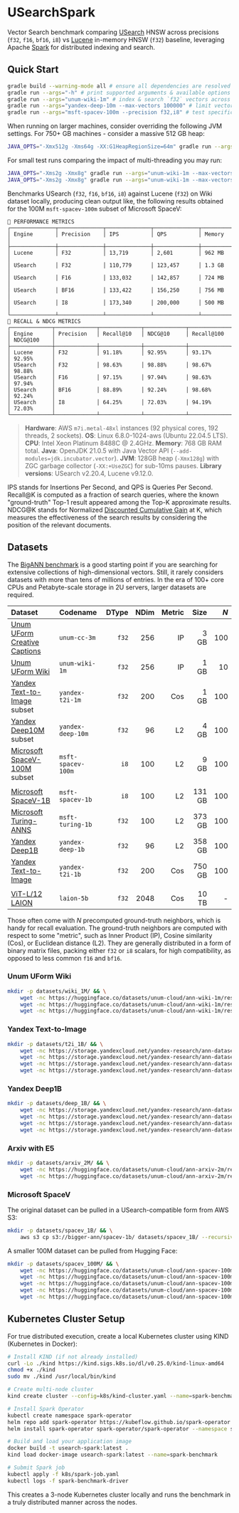 # USearchSpark

Vector Search benchmark comparing [USearch](https://github.com/unum-cloud/usearch) HNSW across precisions (`f32`, `f16`, `bf16`, `i8`) vs [Lucene](https://github.com/apache/lucene) in-memory HNSW (`f32`) baseline, leveraging Apache [Spark](https://github.com/apache/spark) for distributed indexing and search.

## Quick Start

```bash
gradle build --warning-mode all # ensure all dependencies are resolved
gradle run --args="-h" # print supported arguments & available options
gradle run --args="unum-wiki-1m" # index & search `f32` vectors across all cores
gradle run --args="yandex-deep-10m --max-vectors 100000" # limit vectors for testing
gradle run --args="msft-spacev-100m --precision f32,i8" # test specific precisions
```

When running on larger machines, consider overriding the following JVM settings.
For 750+ GB machines - consider a massive 512 GB heap:

```bash
JAVA_OPTS="-Xmx512g -Xms64g -XX:G1HeapRegionSize=64m" gradle run --args="msft-spacev-1b"
```

For small test runs comparing the impact of multi-threading you may run:

```bash
JAVA_OPTS="-Xms2g -Xmx8g" gradle run --args="unum-wiki-1m --max-vectors 10000 --queries 10000 --batch-size 100 --threads 1"
JAVA_OPTS="-Xms2g -Xmx8g" gradle run --args="unum-wiki-1m --max-vectors 10000 --queries 10000 --batch-size 100 --threads 8"
```

Benchmarks USearch (`f32`, `f16`, `bf16`, `i8`) against Lucene (`f32`) on Wiki dataset locally, producing clean output like, the following results obtained for the 100M `msft-spacev-100m` subset of Microsoft SpaceV:

```
🚀 PERFORMANCE METRICS
┌──────────────┬──────────────┬──────────────┬──────────────┬─────────────┐
│ Engine       │ Precision    │ IPS          │ QPS          │ Memory      │
├──────────────┼──────────────┼──────────────┼──────────────┼─────────────┤
│ Lucene       │ F32          │ 13,719       │ 2,601        │ 962 MB      │
│ USearch      │ F32          │ 110,779      │ 123,457      │ 1.3 GB      │
│ USearch      │ F16          │ 133,032      │ 142,857      │ 724 MB      │
│ USearch      │ BF16         │ 133,422      │ 156,250      │ 756 MB      │
│ USearch      │ I8           │ 173,340      │ 200,000      │ 500 MB      │
└──────────────┴──────────────┴──────────────┴──────────────┴─────────────┘
🎯 RECALL & NDCG METRICS
┌─────────────┬─────────────┬─────────────┬─────────────┬─────────────┬─────────────┐
│ Engine      │ Precision   │ Recall@10   │ NDCG@10     │ Recall@100  │ NDCG@100    │
├─────────────┼─────────────┼─────────────┼─────────────┼─────────────┼─────────────┤
│ Lucene      │ F32         │ 91.18%      │ 92.95%      │ 93.17%      │ 92.95%      │
│ USearch     │ F32         │ 98.63%      │ 98.88%      │ 98.67%      │ 98.88%      │
│ USearch     │ F16         │ 97.15%      │ 97.94%      │ 98.63%      │ 97.94%      │
│ USearch     │ BF16        │ 88.89%      │ 92.24%      │ 98.68%      │ 92.24%      │
│ USearch     │ I8          │ 64.25%      │ 72.03%      │ 94.19%      │ 72.03%      │
└─────────────┴─────────────┴─────────────┴─────────────┴─────────────┴─────────────┘
```

> __Hardware__: AWS `m7i.metal-48xl` instances (92 physical cores, 192 threads, 2 sockets).
> __OS__: Linux 6.8.0-1024-aws (Ubuntu 22.04.5 LTS).
> __CPU__: Intel Xeon Platinum 8488C @ 2.4GHz.
> __Memory__: 768 GB RAM total.
> __Java__: OpenJDK 21.0.5 with Java Vector API (`--add-modules=jdk.incubator.vector`).
> __JVM__: 128GB heap (`-Xmx128g`) with ZGC garbage collector (`-XX:+UseZGC`) for sub-10ms pauses.
> __Library versions__: USearch v2.20.4, Lucene v9.12.0.

IPS stands for Insertions Per Second, and QPS is Queries Per Second.
Recall@K is computed as a fraction of search queries, where the known "ground-truth" Top-1 result appeared among the Top-K approximate results.
NDCG@K stands for Normalized [Discounted Cumulative Gain](https://en.wikipedia.org/wiki/Discounted_cumulative_gain) at K, which measures the effectiveness of the search results by considering the position of the relevant documents.

## Datasets

The [BigANN benchmark](https://big-ann-benchmarks.com) is a good starting point if you are searching for extensive collections of high-dimensional vectors.
Still, it rarely considers datasets with more than tens of millions of entries.
In the era of 100+ core CPUs and Petabyte-scale storage in 2U servers, larger datasets are required.

| Dataset                                     | Codename           | DType | NDim | Metric |   Size |  $N$ |
| :------------------------------------------ | :----------------- | ----: | ---: | -----: | -----: | ---: |
| [Unum UForm Creative Captions][unum-cc-3m]  | `unum-cc-3m`       | `f32` |  256 |     IP |   3 GB |  100 |
| [Unum UForm Wiki][unum-wiki-1m]             | `unum-wiki-1m`     | `f32` |  256 |     IP |   1 GB |   10 |
| [Yandex Text-to-Image][yandex-t2i] subset   | `yandex-t2i-1m`    | `f32` |  200 |    Cos |   1 GB |  100 |
| [Yandex Deep10M][yandex-deep] subset        | `yandex-deep-10m`  | `f32` |   96 |     L2 |   4 GB |  100 |
| [Microsoft SpaceV-100M][msft-spacev] subset | `msft-spacev-100m` |  `i8` |  100 |     L2 |   9 GB |  100 |
|                                             |                    |       |      |        |        |      |
| [Microsoft SpaceV-1B][msft-spacev]          | `msft-spacev-1b`   |  `i8` |  100 |     L2 | 131 GB |  100 |
| [Microsoft Turing-ANNS][msft-turing]        | `msft-turing-1b`   | `f32` |  100 |     L2 | 373 GB |  100 |
| [Yandex Deep1B][yandex-deep]                | `yandex-deep-1b`   | `f32` |   96 |     L2 | 358 GB |  100 |
| [Yandex Text-to-Image][yandex-t2i]          | `yandex-t2i-1b`    | `f32` |  200 |    Cos | 750 GB |  100 |
|                                             |                    |       |      |        |        |      |
| [ViT-L/12 LAION][laion]                     | `laion-5b`         | `f32` | 2048 |    Cos |  10 TB |    - |

Those often come with $N$ precomputed ground-truth neighbors, which is handy for recall evaluation.
The ground-truth neighbors are computed with respect to some "metric", such as Inner Product (IP), Cosine similarity (Cos), or Euclidean distance (L2).
They are generally distributed in a form of binary matrix files, packing either `f32` or `i8` scalars, for high compatibility, as opposed to less common `f16` and `bf16`.

[unum-cc-3m]: https://huggingface.co/datasets/unum-cloud/ann-cc-3m
[unum-wiki-1m]: https://huggingface.co/datasets/unum-cloud/ann-wiki-1m
[unum-t2i-1m]: https://huggingface.co/datasets/unum-cloud/ann-t2i-1m
[msft-spacev]: https://github.com/ashvardanian/SpaceV
[msft-turing]: https://learning2hash.github.io/publications/microsoftturinganns1B/
[yandex-t2i]: https://research.yandex.com/blog/benchmarks-for-billion-scale-similarity-search
[yandex-deep]: https://research.yandex.com/blog/benchmarks-for-billion-scale-similarity-search
[laion]: https://laion.ai/blog/laion-5b/#download-the-data

### Unum UForm Wiki

```sh
mkdir -p datasets/wiki_1M/ && \
    wget -nc https://huggingface.co/datasets/unum-cloud/ann-wiki-1m/resolve/main/base.1M.fbin -P datasets/wiki_1M/ &&
    wget -nc https://huggingface.co/datasets/unum-cloud/ann-wiki-1m/resolve/main/query.public.100K.fbin -P datasets/wiki_1M/ &&
    wget -nc https://huggingface.co/datasets/unum-cloud/ann-wiki-1m/resolve/main/groundtruth.public.100K.ibin -P datasets/wiki_1M/
```

### Yandex Text-to-Image

```sh
mkdir -p datasets/t2i_1B/ && \
    wget -nc https://storage.yandexcloud.net/yandex-research/ann-datasets/T2I/base.1B.fbin -P datasets/t2i_1B/ &&
    wget -nc https://storage.yandexcloud.net/yandex-research/ann-datasets/T2I/base.1M.fbin -P datasets/t2i_1B/ &&
    wget -nc https://storage.yandexcloud.net/yandex-research/ann-datasets/T2I/query.public.100K.fbin -P datasets/t2i_1B/ &&
    wget -nc https://storage.yandexcloud.net/yandex-research/ann-datasets/T2I/groundtruth.public.100K.ibin -P datasets/t2i_1B/
```

### Yandex Deep1B

```sh
mkdir -p datasets/deep_1B/ && \
    wget -nc https://storage.yandexcloud.net/yandex-research/ann-datasets/DEEP/base.1B.fbin -P datasets/deep_1B/ &&
    wget -nc https://storage.yandexcloud.net/yandex-research/ann-datasets/DEEP/base.10M.fbin -P datasets/deep_1B/ &&
    wget -nc https://storage.yandexcloud.net/yandex-research/ann-datasets/DEEP/query.public.10K.fbin -P datasets/deep_1B/ &&
    wget -nc https://storage.yandexcloud.net/yandex-research/ann-datasets/DEEP/groundtruth.public.10K.ibin -P datasets/deep_1B/
```

### Arxiv with E5

```sh
mkdir -p datasets/arxiv_2M/ && \
    wget -nc https://huggingface.co/datasets/unum-cloud/ann-arxiv-2m/resolve/main/abstract.e5-base-v2.fbin -P datasets/arxiv_2M/ &&
    wget -nc https://huggingface.co/datasets/unum-cloud/ann-arxiv-2m/resolve/main/title.e5-base-v2.fbin -P datasets/arxiv_2M/
```

### Microsoft SpaceV

The original dataset can be pulled in a USearch-compatible form from AWS S3:

```sh
mkdir -p datasets/spacev_1B/ && \
    aws s3 cp s3://bigger-ann/spacev-1b/ datasets/spacev_1B/ --recursive
```

A smaller 100M dataset can be pulled from Hugging Face:

```sh
mkdir -p datasets/spacev_100M/ && \
    wget -nc https://huggingface.co/datasets/unum-cloud/ann-spacev-100m/resolve/main/ids.100m.i32bin -P datasets/spacev_100M/ &&
    wget -nc https://huggingface.co/datasets/unum-cloud/ann-spacev-100m/resolve/main/base.100m.i8bin -P datasets/spacev_100M/ &&
    wget -nc https://huggingface.co/datasets/unum-cloud/ann-spacev-100m/resolve/main/query.30K.i8bin -P datasets/spacev_100M/ &&
    wget -nc https://huggingface.co/datasets/unum-cloud/ann-spacev-100m/resolve/main/groundtruth.30K.i32bin -P datasets/spacev_100M/ &&
    wget -nc https://huggingface.co/datasets/unum-cloud/ann-spacev-100m/resolve/main/groundtruth.30K.f32bin -P datasets/spacev_100M/
```

## Kubernetes Cluster Setup

For true distributed execution, create a local Kubernetes cluster using KIND (Kubernetes in Docker):

```bash
# Install KIND (if not already installed)
curl -Lo ./kind https://kind.sigs.k8s.io/dl/v0.25.0/kind-linux-amd64
chmod +x ./kind
sudo mv ./kind /usr/local/bin/kind

# Create multi-node cluster
kind create cluster --config=k8s/kind-cluster.yaml --name=spark-benchmark

# Install Spark Operator
kubectl create namespace spark-operator
helm repo add spark-operator https://kubeflow.github.io/spark-operator
helm install spark-operator spark-operator/spark-operator --namespace spark-operator

# Build and load your application image
docker build -t usearch-spark:latest .
kind load docker-image usearch-spark:latest --name=spark-benchmark

# Submit Spark job
kubectl apply -f k8s/spark-job.yaml
kubectl logs -f spark-benchmark-driver
```

This creates a 3-node Kubernetes cluster locally and runs the benchmark in a truly distributed manner across the nodes.
